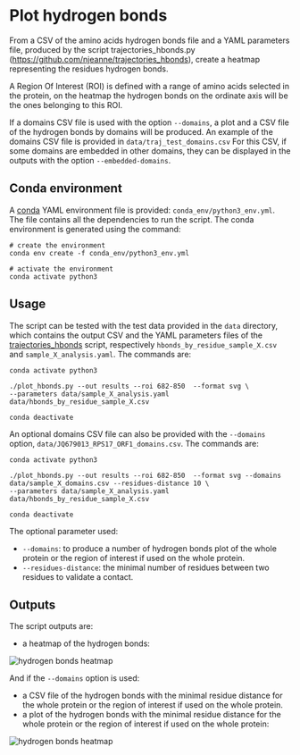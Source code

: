 # Plot hydrogen bonds

From a CSV of the amino acids hydrogen bonds file and a YAML parameters file, produced by the script 
trajectories_hbonds.py (https://github.com/njeanne/trajectories_hbonds), create a heatmap representing the 
residues hydrogen bonds.

A Region Of Interest (ROI) is defined with a range of amino acids selected in the protein,
on the heatmap the hydrogen bonds on the ordinate axis will be the ones belonging to this ROI.

If a domains CSV file is used with the option `--domains`, a plot and a CSV file of the hydrogen bonds by domains will 
be produced. An example of the domains CSV file is provided in `data/traj_test_domains.csv`
For this CSV, if some domains are embedded in other domains, they can be displayed in the outputs with the option 
`--embedded-domains`.

## Conda environment

A [conda](https://docs.conda.io/projects/conda/en/latest/index.html) YAML environment file is provided: 
`conda_env/python3_env.yml`. The file contains all the dependencies to run the script.
The conda environment is generated using the command:
```shell script
# create the environment
conda env create -f conda_env/python3_env.yml

# activate the environment
conda activate python3
```

## Usage

The script can be tested with the test data provided in the `data` directory, which contains the output CSV and the 
YAML parameters files of the [trajectories_hbonds](https://github.com/njeanne/trajectories_hbonds) script, 
respectively `hbonds_by_residue_sample_X.csv` and `sample_X_analysis.yaml`. The commands are:

```shell script
conda activate python3

./plot_hbonds.py --out results --roi 682-850  --format svg \
--parameters data/sample_X_analysis.yaml data/hbonds_by_residue_sample_X.csv

conda deactivate
```

An optional domains CSV file can also be provided with the `--domains` option, `data/JQ679013_RPS17_ORF1_domains.csv`. 
The commands are:

```shell script
conda activate python3

./plot_hbonds.py --out results --roi 682-850  --format svg --domains data/sample_X_domains.csv --residues-distance 10 \
--parameters data/sample_X_analysis.yaml data/hbonds_by_residue_sample_X.csv

conda deactivate
```

The optional parameter used:
- `--domains`: to produce a number of hydrogen bonds plot of the whole protein or the region of interest if used on 
the whole protein.
- `--residues-distance`: the minimal number of residues between two residues to validate a contact.

## Outputs

The script outputs are:
- a heatmap of the hydrogen bonds:

![hydrogen bonds heatmap](doc/_static/heatmap.svg)

And if the `--domains` option is used: 
- a CSV file of the hydrogen bonds with the minimal residue distance for the whole protein or the region of interest 
if used on the whole protein.
- a plot of the hydrogen bonds with the minimal residue distance for the whole protein or the region of interest if 
used on the whole protein:

![hydrogen bonds heatmap](doc/_static/outliers.svg)